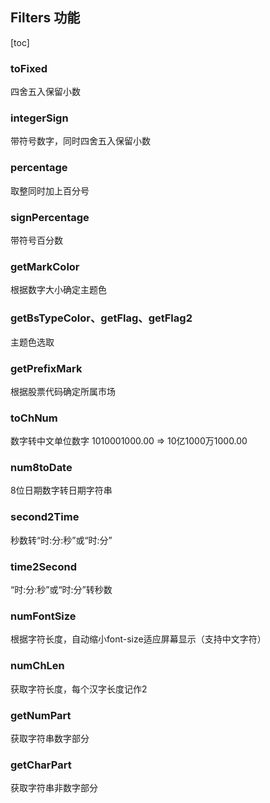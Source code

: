 ## Filters 功能

[toc]

### toFixed

四舍五入保留小数
&nbsp;

### integerSign

带符号数字，同时四舍五入保留小数
&nbsp;

### percentage

取整同时加上百分号
&nbsp;

### signPercentage

带符号百分数
&nbsp;

### getMarkColor

根据数字大小确定主题色
&nbsp;

### getBsTypeColor、getFlag、getFlag2

主题色选取
&nbsp;

### getPrefixMark

根据股票代码确定所属市场
&nbsp;

### toChNum

数字转中文单位数字
1010001000.00 => 10亿1000万1000.00
&nbsp;

### num8toDate

8位日期数字转日期字符串
&nbsp;

### second2Time

秒数转“时:分:秒”或“时:分”
&nbsp;

### time2Second

“时:分:秒”或“时:分”转秒数
&nbsp;

### numFontSize

根据字符长度，自动缩小font-size适应屏幕显示（支持中文字符）
&nbsp;

### numChLen

获取字符长度，每个汉字长度记作2
&nbsp;

### getNumPart

获取字符串数字部分
&nbsp;

### getCharPart

获取字符串非数字部分
&nbsp;
